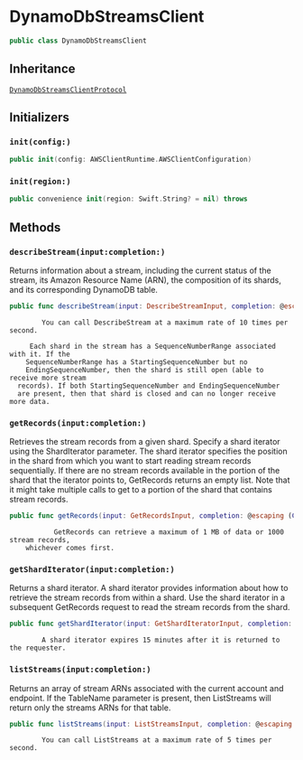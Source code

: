 # DynamoDbStreamsClient

``` swift
public class DynamoDbStreamsClient 
```

## Inheritance

[`DynamoDbStreamsClientProtocol`](/aws-sdk-swift/reference/0.x/AWSDynamoDBStreams/DynamoDbStreamsClientProtocol)

## Initializers

### `init(config:)`

``` swift
public init(config: AWSClientRuntime.AWSClientConfiguration) 
```

### `init(region:)`

``` swift
public convenience init(region: Swift.String? = nil) throws 
```

## Methods

### `describeStream(input:completion:)`

Returns information about a stream, including the current status of the stream, its Amazon Resource Name (ARN), the composition of its shards, and its corresponding DynamoDB table.

``` swift
public func describeStream(input: DescribeStreamInput, completion: @escaping (ClientRuntime.SdkResult<DescribeStreamOutputResponse, DescribeStreamOutputError>) -> Void)
```

``` 
        You can call DescribeStream at a maximum rate of 10 times per second.

     Each shard in the stream has a SequenceNumberRange associated with it. If the
    SequenceNumberRange has a StartingSequenceNumber but no
    EndingSequenceNumber, then the shard is still open (able to receive more stream
  records). If both StartingSequenceNumber and EndingSequenceNumber
  are present, then that shard is closed and can no longer receive more data.
```

### `getRecords(input:completion:)`

Retrieves the stream records from a given shard.
Specify a shard iterator using the ShardIterator parameter. The shard iterator
specifies the position in the shard from which you want to start reading stream records
sequentially. If there are no stream records available in the portion of the shard that the
iterator points to, GetRecords returns an empty list. Note that it might take
multiple calls to get to a portion of the shard that contains stream records.

``` swift
public func getRecords(input: GetRecordsInput, completion: @escaping (ClientRuntime.SdkResult<GetRecordsOutputResponse, GetRecordsOutputError>) -> Void)
```

``` 
           GetRecords can retrieve a maximum of 1 MB of data or 1000 stream records,
    whichever comes first.
```

### `getShardIterator(input:completion:)`

Returns a shard iterator. A shard iterator provides information
about how to retrieve the stream records from within a shard.  Use
the shard iterator in a subsequent
GetRecords request to read the stream records
from the shard.

``` swift
public func getShardIterator(input: GetShardIteratorInput, completion: @escaping (ClientRuntime.SdkResult<GetShardIteratorOutputResponse, GetShardIteratorOutputError>) -> Void)
```

``` 
        A shard iterator expires 15 minutes after it is returned to the requester.
```

### `listStreams(input:completion:)`

Returns an array of stream ARNs associated with the current account and endpoint. If the
TableName parameter is present, then ListStreams will return only the
streams ARNs for that table.

``` swift
public func listStreams(input: ListStreamsInput, completion: @escaping (ClientRuntime.SdkResult<ListStreamsOutputResponse, ListStreamsOutputError>) -> Void)
```

``` 
        You can call ListStreams at a maximum rate of 5 times per second.
```

